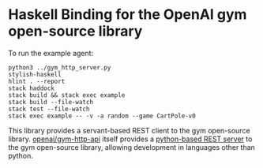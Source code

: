 # Haskell Binding for the OpenAI gym open-source library

To run the example agent:

```
python3 ../gym_http_server.py
stylish-haskell
hlint . --report
stack haddock
stack build && stack exec example
stack build --file-watch
stack test --file-watch
stack exec example -- -v -a random --game CartPole-v0
```

This library provides a servant-based REST client to the gym open-source library.
[openai/gym-http-api][openai] itself provides a [python-based REST server][flask]
to the gym open-source library, allowing development in languages other than python.

[openai]:https://github.com/openai/gym-http-api
[flask]:https://github.com/openai/gym-http-api/blob/master/gym_http_server.py

